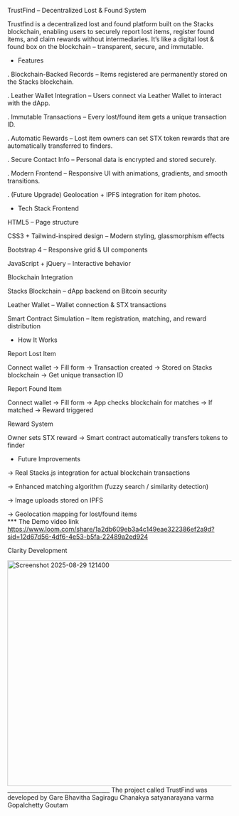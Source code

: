 TrustFind – Decentralized Lost & Found System

Trustfind is a decentralized lost and found platform built on the Stacks blockchain, enabling users to securely report lost items, register found items, and claim rewards without intermediaries.
It’s like a digital lost & found box on the blockchain – transparent, secure, and immutable.

* Features

. Blockchain-Backed Records – Items registered are permanently stored on the Stacks blockchain.

. Leather Wallet Integration – Users connect via Leather Wallet to interact with the dApp.

. Immutable Transactions – Every lost/found item gets a unique transaction ID.

. Automatic Rewards – Lost item owners can set STX token rewards that are automatically transferred to finders.

. Secure Contact Info – Personal data is encrypted and stored securely.

. Modern Frontend – Responsive UI with animations, gradients, and smooth transitions.

. (Future Upgrade) Geolocation + IPFS integration for item photos.

* Tech Stack
Frontend

HTML5 – Page structure

CSS3 + Tailwind-inspired design – Modern styling, glassmorphism effects

Bootstrap 4 – Responsive grid & UI components

JavaScript + jQuery – Interactive behavior

Blockchain Integration

Stacks Blockchain – dApp backend on Bitcoin security

Leather Wallet – Wallet connection & STX transactions

Smart Contract Simulation – Item registration, matching, and reward distribution

* How It Works

Report Lost Item

Connect wallet → Fill form → Transaction created → Stored on Stacks blockchain → Get unique transaction ID

Report Found Item

Connect wallet → Fill form → App checks blockchain for matches → If matched → Reward triggered

Reward System

Owner sets STX reward → Smart contract automatically transfers tokens to finder

* Future Improvements

-> Real Stacks.js integration for actual blockchain transactions

-> Enhanced matching algorithm (fuzzy search / similarity detection)

-> Image uploads stored on IPFS

-> Geolocation mapping for lost/found items   
*** The Demo video link 
https://www.loom.com/share/1a2db609eb3a4c149eae322386ef2a9d?sid=12d67d56-4df6-4e53-b5fa-22489a2ed924

<p>Clarity Development</p>
<img width="1046" height="508" alt="Screenshot 2025-08-29 121400" src="https://github.com/user-attachments/assets/0dea02a6-988f-4f3b-a346-11f261669802" />
____________________________________
The project called TrustFind was developed  by 
Gare Bhavitha
Sagiragu Chanakya satyanarayana varma
Gopalchetty Goutam  

